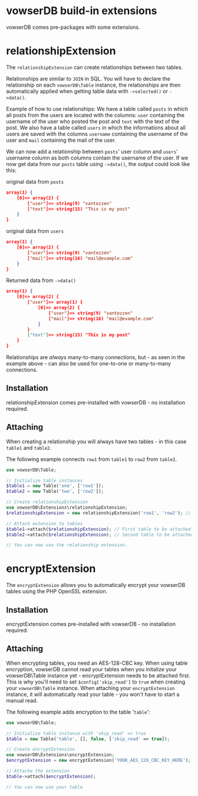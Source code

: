 # vowserDB build-in extensions
vowserDB comes pre-packages with some extensions.

# relationshipExtension
The `relationshipExtension` can create relationships between two tables.

Relationships are similar to `JOIN` in SQL. You will have to declare the relationship on each `vowserDB\Table` instance, the relationships are then automatically applied when getting table data with `->selected()` or `->data()`.

Example of how to use relationships: We have a table called `posts` in which all posts from the users are located with the columns: `user` containing the username of the user who posted the post and `text` with the text of the post.
We also have a table called `users` in which the informations about all users are saved with the columns `username` containing the username of the user and `mail` containing the mail of the user.

We can now add a relationship between `posts`' user column and `users`' username column as both columns contain the username of the user.
If we now get data from our `posts` table using `->data()`, the output could look like this:

original data from `posts`
```JSON
array(1) { 
    [0]=> array(2) { 
        ["user"]=> string(9) "vantezzen" 
        ["text"]=> string(15) "This is my post" 
    }
}
```

original data from `users`
```JSON
array(1) { 
    [0]=> array(2) { 
        ["user"]=> string(9) "vantezzen" 
        ["mail"]=> string(16) "mail@example.com" 
    }
}
```

Returned data from `->data()`
```JSON
array(1) { 
    [0]=> array(2) { 
        ["user"]=> array(1) { 
            [0]=> array(2) { 
                ["user"]=> string(9) "vantezzen" 
                ["mail"]=> string(16) "mail@example.com" 
            } 
        } 
        ["text"]=> string(15) "This is my post" 
    } 
}
```
Relationships are *always* many-to-many connections, but - as seen in the example above - can also be used for one-to-one or many-to-many connections.

## Installation
relationshipExtension comes pre-installed with vowserDB - no installation required.

## Attaching
When creating a relationship you will always have two tables - in this case `table1` and `table2`. 

The following example connects `row1` from `table1` to `row2` from `table2`.
```php
use vowserDB\Table;

// Initialize table instances
$table1 = new Table('one', ['row1']);
$table2 = new Table('two', ['row2']);

// Create relationshipExtension
use vowserDB\Extensions\relationshipExtension;
$relationshipExtension = new relationshipExtension('row1', 'row2'); // (Row on first table to connect, row on second table to connect)

// Attach extension to tables
$table1->attach($relationshipExtension); // First table to be attached is first table for the extension
$table2->attach($relationshipExtension); // Second table to be attached is second table for the extension

// You can now use the relationship extension.
```

# encryptExtension
The `encryptExtension` allows you to automatically encrypt your vowserDB tables using the PHP OpenSSL extension.

## Installation
encryptExtension comes pre-installed with vowserDB - no installation required.

## Attaching
When encrypting tables, you need an AES-128-CBC key. When using table encryption, vowserDB cannot read your tables when you initalize your vowserDB\Table instance yet - encryptExtension needs to be attached first. This is why you'll need to set `$config['skip_read']` to `true` when creating your `vowserDB\Table` instance. When attaching your `encryptExtension` instance, it will automatically read your table - you won't have to start a manual read.

The following example adds encryption to the table '`table`':
```php
use vowserDB\Table;

// Initialize table instance with 'skip_read' => true
$table = new Table('table', [], false, ['skip_read' => true]);

// Create encryptExtension
use vowserDB\Extensions\encryptExtension;
$encryptExtension = new encryptExtension('YOUR_AES_128_CBC_KEY_HERE');

// Attache the extension
$table->attach($encryptExtension);

// You can now use your table
```